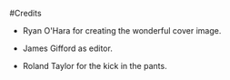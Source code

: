 #Credits

- Ryan O'Hara for creating the wonderful cover image.

- James Gifford as editor.

- Roland Taylor for the kick in the pants.

